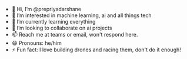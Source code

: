 - 👋 Hi, I’m @prepriyadarshane
- 👀 I’m interested in machine learning, ai and all things tech
- 🌱 I’m currently learning everything
- 💞️ I’m looking to collaborate on ai projects
- 📫 Reach me at teams or email, won't respond here.
- 😄 Pronouns: he/him
- ⚡ Fun fact: I love building drones and racing them, don't do it enough!

<!---
prepriyadarshane/prepriyadarshane is a ✨ special ✨ repository because its `README.md` (this file) appears on your GitHub profile.
You can click the Preview link to take a look at your changes.
--->
